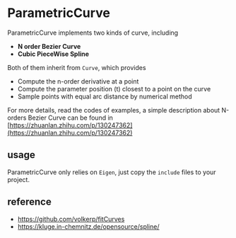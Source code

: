 # ParametricCurve

ParametricCurve implements two kinds of curve, including

* **N order Bezier Curve**
* **Cubic PieceWise Spline**

Both of them inherit from `Curve`, which provides

* Compute the n-order derivative at a point
* Compute the parameter position (t) closest to a point on the curve
* Sample points with equal arc distance by numerical method

For more details, read the codes of examples, a simple description about N-orders Bezier Curve can be found in [https://zhuanlan.zhihu.com/p/130247362](https://zhuanlan.zhihu.com/p/130247362) 

## usage

ParametricCurve only relies on `Eigen`, just copy the `include` files to your project.

## reference

* https://github.com/volkerp/fitCurves
* https://kluge.in-chemnitz.de/opensource/spline/


